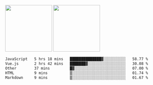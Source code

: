 <img src="https://github-readme-stats.vercel.app/api?username=Dream4ever&count_private=true&show_icons=true&theme=tokyonight" height="150" /> <img src="https://github-readme-stats.vercel.app/api/top-langs/?username=Dream4ever&count_private=true&show_icons=true&theme=tokyonight&langs_count=5&layout=compact" height="150" />

<!--START_SECTION:waka-->

```txt
JavaScript   5 hrs 18 mins   ██████████████▓░░░░░░░░░░   58.77 %
Vue.js       2 hrs 42 mins   ███████▓░░░░░░░░░░░░░░░░░   30.08 %
Other        37 mins         █▓░░░░░░░░░░░░░░░░░░░░░░░   07.00 %
HTML         9 mins          ▒░░░░░░░░░░░░░░░░░░░░░░░░   01.74 %
Markdown     9 mins          ▒░░░░░░░░░░░░░░░░░░░░░░░░   01.67 %
```

<!--END_SECTION:waka-->
